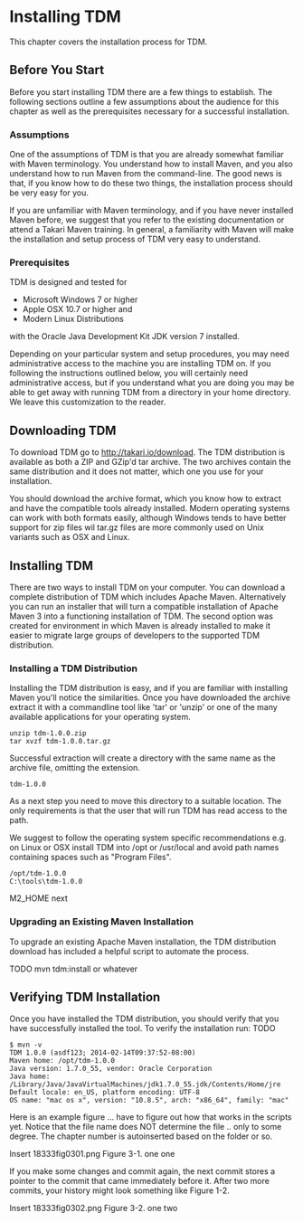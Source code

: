 # Installing TDM

This chapter covers the installation process for TDM.

## Before You Start

Before you start installing TDM there are a few things to establish. The
following sections outline a few assumptions about the audience for this chapter
as well as the prerequisites necessary for a successful installation.

### Assumptions

One of the assumptions of TDM is that you are already somewhat familiar with
Maven terminology. You understand how to install Maven, and you also understand
how to run Maven from the command-line. The good news is that, if you know how
to do these two things, the installation process should be very easy for you.

If you are unfamiliar with Maven terminology, and if you have never installed
Maven before, we suggest that you refer to the existing documentation or attend
a Takari Maven training. In general, a familiarity with Maven will make the
installation and setup process of TDM very easy to understand.

### Prerequisites

TDM is designed and tested for 

* Microsoft Windows 7 or higher
* Apple OSX 10.7 or higher and 
* Modern Linux Distributions

with the Oracle Java Development Kit JDK version 7 installed.

Depending on your particular system and setup procedures, you may need
administrative access to the machine you are installing TDM on. If you following
the instructions outlined below, you will certainly need administrative access,
but if you understand what you are doing you may be able to get away with
running TDM from a directory in your home directory. We leave this customization
to the reader.

## Downloading TDM

To download TDM go to http://takari.io/download. The TDM distribution is
available as both a ZIP and GZip'd tar archive. The two archives contain the
same distribution and it does not matter, which one you use for your
installation. 

You should download the archive format, which you know how to extract and have
the compatible tools already installed. Modern operating systems can work with
both formats easily, although Windows tends to have better support for zip files
wil tar.gz files are more commonly used on Unix variants such as OSX and Linux.

## Installing TDM

There are two ways to install TDM on your computer. You can download a complete
distribution of TDM which includes Apache Maven. Alternatively you can run an
installer that will turn a compatible installation of Apache Maven 3 into a
functioning installation of TDM. The second option was created for environment
in which Maven is already installed to make it easier to migrate large groups of
developers to the supported TDM distribution.

### Installing a TDM Distribution

Installing the TDM distribution is easy, and if you are familiar with
installing Maven you'll notice the similarities. Once you have downloaded the
archive extract it with a commandline tool like 'tar' or 'unzip' or one of the
many available applications for your operating system.

    unzip tdm-1.0.0.zip 
    tar xvzf tdm-1.0.0.tar.gz

Successful extraction will create a directory with the same name as the archive
file, omitting the extension.

    tdm-1.0.0

As a next step you need to move this directory to a suitable location. The
only requirements is that the user that will run TDM has read access to the
path.

We suggest to follow the operating system specific recommendations e.g. on
Linux or OSX install TDM into /opt or /usr/local and avoid path names containing
spaces such as "Program Files".

    /opt/tdm-1.0.0
    C:\tools\tdm-1.0.0

M2_HOME next

### Upgrading an Existing Maven Installation

To upgrade an existing Apache Maven installation, the TDM distribution download
has included a helpful script to automate the process.

TODO
    mvn tdm:install or whatever


## Verifying TDM Installation

Once you have installed the TDM distribution, you should verify that you have
successfully installed the tool. To verify the installation run:
TODO

    $ mvn -v
    TDM 1.0.0 (asdf123; 2014-02-14T09:37:52-08:00)
    Maven home: /opt/tdm-1.0.0
    Java version: 1.7.0_55, vendor: Oracle Corporation
    Java home: /Library/Java/JavaVirtualMachines/jdk1.7.0_55.jdk/Contents/Home/jre
    Default locale: en_US, platform encoding: UTF-8
    OS name: "mac os x", version: "10.8.5", arch: "x86_64", family: "mac"


Here is an example figure ... have to figure out how that works in the scripts
yet. Notice that the file name does NOT determine the file .. only to some
degree. The chapter number is autoinserted based on the folder or so.

Insert 18333fig0301.png
Figure 3-1. one one

If you make some changes and commit again, the next commit stores a pointer to
the commit that came immediately before it. After two more commits, your history
might look something like Figure 1-2.

Insert 18333fig0302.png
Figure 3-2. one two

